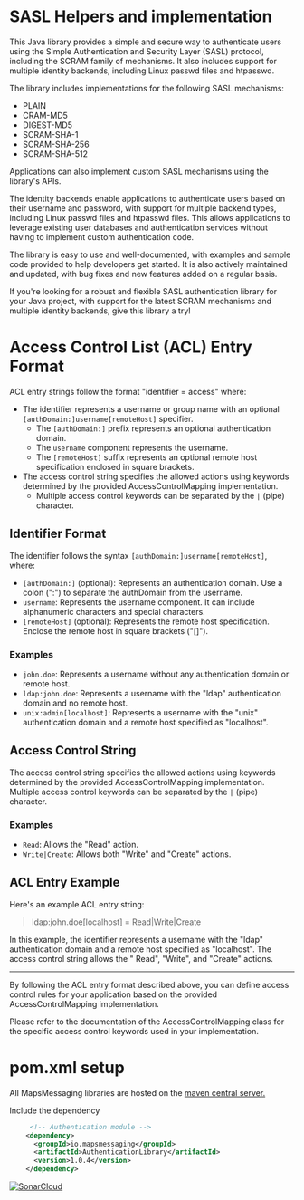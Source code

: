 # SASL Helpers and implementation

This Java library provides a simple and secure way to authenticate users using the Simple Authentication and Security Layer (SASL) protocol, including the SCRAM family of
mechanisms. It also includes support for multiple identity backends, including Linux passwd files and htpasswd.

The library includes implementations for the following SASL mechanisms:

* PLAIN
* CRAM-MD5
* DIGEST-MD5
* SCRAM-SHA-1
* SCRAM-SHA-256
* SCRAM-SHA-512

Applications can also implement custom SASL mechanisms using the library's APIs.

The identity backends enable applications to authenticate users based on their username and password, with support for multiple backend types, including Linux passwd files and
htpasswd files. This allows applications to leverage existing user databases and authentication services without having to implement custom authentication code.

The library is easy to use and well-documented, with examples and sample code provided to help developers get started. It is also actively maintained and updated, with bug fixes
and new features added on a regular basis.

If you're looking for a robust and flexible SASL authentication library for your Java project, with support for the latest SCRAM mechanisms and multiple identity backends, give
this library a try!

# Access Control List (ACL) Entry Format

ACL entry strings follow the format "identifier = access" where:

- The identifier represents a username or group name with an optional `[authDomain:]username[remoteHost]` specifier.
    - The `[authDomain:]` prefix represents an optional authentication domain.
    - The `username` component represents the username.
    - The `[remoteHost]` suffix represents an optional remote host specification enclosed in square brackets.
- The access control string specifies the allowed actions using keywords determined by the provided AccessControlMapping implementation.
    - Multiple access control keywords can be separated by the `|` (pipe) character.

## Identifier Format

The identifier follows the syntax `[authDomain:]username[remoteHost]`, where:

- `[authDomain:]` (optional): Represents an authentication domain. Use a colon (":") to separate the authDomain from the username.
- `username`: Represents the username component. It can include alphanumeric characters and special characters.
- `[remoteHost]` (optional): Represents the remote host specification. Enclose the remote host in square brackets ("[]").

### Examples

- `john.doe`: Represents a username without any authentication domain or remote host.
- `ldap:john.doe`: Represents a username with the "ldap" authentication domain and no remote host.
- `unix:admin[localhost]`: Represents a username with the "unix" authentication domain and a remote host specified as "localhost".

## Access Control String

The access control string specifies the allowed actions using keywords determined by the provided AccessControlMapping implementation. Multiple access control keywords can be
separated by the `|` (pipe) character.

### Examples

- `Read`: Allows the "Read" action.
- `Write|Create`: Allows both "Write" and "Create" actions.

## ACL Entry Example

Here's an example ACL entry string:

> ldap:john.doe[localhost] = Read|Write|Create

In this example, the identifier represents a username with the "ldap" authentication domain and a remote host specified as "localhost". The access control string allows the "
Read", "Write", and "Create" actions.


---

By following the ACL entry format described above, you can define access control rules for your application based on the provided AccessControlMapping implementation.

Please refer to the documentation of the AccessControlMapping class for the specific access control keywords used in your implementation.

# pom.xml setup

All MapsMessaging libraries are hosted on the [maven central server.](https://central.sonatype.com/search?smo=true&q=mapsmessaging)

Include the dependency

``` xml
     <!-- Authentication module -->
    <dependency>
      <groupId>io.mapsmessaging</groupId>
      <artifactId>AuthenticationLibrary</artifactId>
      <version>1.0.4</version>
    </dependency>
```   

[![SonarCloud](https://sonarcloud.io/images/project_badges/sonarcloud-white.svg)](https://sonarcloud.io/summary/new_code?id=Authentication_Library)
